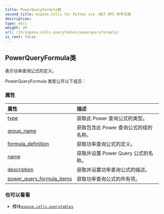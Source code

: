 ```yaml
---
title: PowerQueryFormula类
second_title: Aspose.Cells for Python via .NET API 参考文献
description:
type: docs
weight: 20
url: /zh/aspose.cells.querytables/powerqueryformula/
is_root: false
---
```

## PowerQueryFormula类
表示功率查询公式的定义。



PowerQueryFormula 类型公开以下成员：

### 属性
|属性|描述|
| :- | :- |
| [type](/cells/python-net/zh/aspose.cells.querytables/powerqueryformula/type) |获取此 Power 查询公式的类型。|
| [group_name](/cells/python-net/zh/aspose.cells.querytables/powerqueryformula/group_name) |获取包含此 Power 查询公式的组的名称。|
| [formula_definition](/cells/python-net/zh/aspose.cells.querytables/powerqueryformula/formula_definition) |获取功率查询公式的定义。|
| [name](/cells/python-net/zh/aspose.cells.querytables/powerqueryformula/name) |获取并设置 Power Query 公式的名称。|
| [description](/cells/python-net/zh/aspose.cells.querytables/powerqueryformula/description) |获取并设置功率查询公式的描述。|
| [power_query_formula_items](/cells/python-net/zh/aspose.cells.querytables/powerqueryformula/power_query_formula_items) |获取功率查询公式的所有项。|



### 也可以看看
* 模块[`aspose.cells.querytables`](..)
